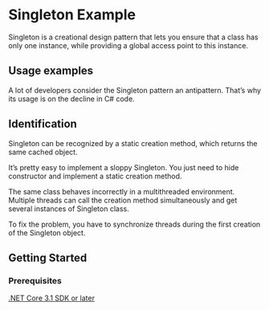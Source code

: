 # Singleton Example
Singleton is a creational design pattern that lets you ensure that a class has only one instance, while providing a global access point to this instance.

## Usage examples
A lot of developers consider the Singleton pattern an antipattern. That’s why its usage is on the decline in C# code.

## Identification
Singleton can be recognized by a static creation method, which returns the same cached object.

It’s pretty easy to implement a sloppy Singleton. You just need to hide constructor and implement a static creation method.

The same class behaves incorrectly in a multithreaded environment. Multiple threads can call the creation method simultaneously and get several instances of Singleton class.

To fix the problem, you have to synchronize threads during the first creation of the Singleton object.

## Getting Started

### Prerequisites

[.NET Core 3.1 SDK or later](https://dotnet.microsoft.com/download/dotnet-core/3.1)
